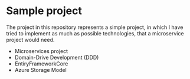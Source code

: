 # Sample project
The project in this repository represents a simple project, in which I have tried to implement as much as possible technologies, that a microservice project would need.

- Microservices project
- Domain-Drive Development (DDD)
- EntiryFrameworkCore
- Azure Storage Model
